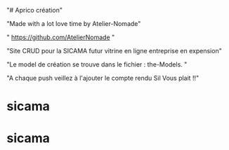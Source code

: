 ﻿"# Aprico création"

"Made with a lot love time by Atelier-Nomade"

"<a> https://github.com/AtelierNomade </a>"

"Site CRUD pour la SICAMA futur vitrine en ligne entreprise en expension"

"Le model de création se trouve dans le fichier : the-Models. "

"A chaque push veillez à l'ajouter le compte rendu Sil Vous plait !!"

# sicama
# sicama
